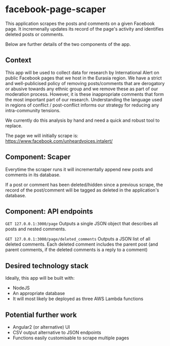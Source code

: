 # facebook-page-scaper
This application scrapes the posts and comments on a given Facebook page. It incremenally updates its record of the page's activity and identifies deleted posts or comments.

Below are further details of the two components of the app. 

## Context
This app will be used to collect data for research by International Alert on public Facebook pages that we host in the Eurasia region. We have a strict and well-publicised policy of removing posts/comments that are derogatory or abusive towards any ethnic group and we remove these as part of our moderation process. However, it is these inappropriate comments that form the most important part of our research. Understanding the language used in regions of conflict / post-conflict informs our strategy for reducing any intra-community tensions.

We currently do this analysis by hand and need a quick and robust tool to replace.

The page we will initially scrape is: https://www.facebook.com/unheardvoices.intalert/

## Component: Scaper
Everytime the scraper runs it will incrementally append new posts and comments in its database. 

If a post or comment has been deleted/hidden since a previous scrape, the record of the post/comment will be tagged as deleted in the application's database.

## Component: API endpoints

`GET 127.0.0.1:3000/page` 
Outputs a single JSON object that describes all posts and nested comments.

`GET 127.0.0.1:3000/page/deleted_comments`
Outputs a JSON list of all deleted comments. Each deleted comment includes the parent post (and parent comments, if the deleted comments is a reply to a comment)

## Desired technology stack
Ideally, this app will be built with:
- NodeJS
- An appropriate database
- It will most likely be deployed as three AWS Lambda functions

## Potential further work
- Angular2 (or alternative) UI
- CSV output alternative to JSON endpoints
- Functions easily customisable to scrape multiple pages


